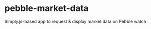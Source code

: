 pebble-market-data
==================

Simply.js-based app to request &amp; display market data on Pebble watch
